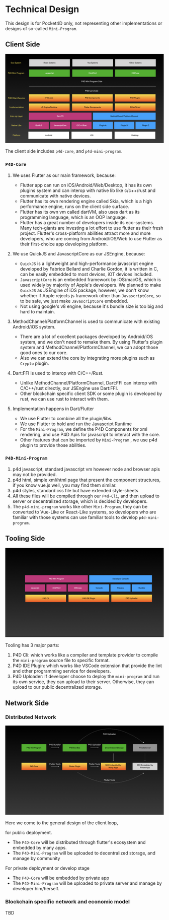 # Technical Design

This design is for Pocket4D only, not representing other implementations or designs of so-called `Mini-Program`.


## Client Side

![Client Structure](/assets/p4d_client_structure.001.jpeg)

The client side includes `p4d-core`, and `p4d-mini-program`.

### `P4D-Core` 

1. We uses Flutter as our main framework, because:
   * Flutter app can run on iOS/Android/Web/Desktop, it has its own plugins system and can interop with native lib like c/c++/rust and communicate with native devices.
   * Flutter has its own rendering engine called Skia, which is a high performance engine, runs on the client side surface.
   * Flutter has its own vm called dartVM, also uses dart as its programming language, which is an OOP language.
   * Flutter has a great number of developers inside its eco-systems. Many tech-giants are investing a lot effort to use flutter as their fresh project. Flutter's cross-platform abilities attract more and more developers, who are coming from Android/iOS/Web to use Flutter as their first-choice app developing platform.
  
2. We use QuickJS and JavascriptCore as our JSEngine, because:
   * `QuickJS` is a lightweight and high-performance javascript engine developed by Fabrice Bellard and Charlie Gordon, it is written in C, can be easily embedded to most devices, iOT devices included.
   * `JavascriptCore` is an embedded framework by iOS/macOS, which is used widely by majority of Apple's developers. We planned to make `QuickJS` as JSEngine of iOS package, however, we don't know whether if Apple rejects js framework other than `JavascriptCore`, so to be safe, we just make `JavascriptCore` embedded.
   * Not using google's v8 engine, because it's bundle size is too big and hard to maintain.
  
3. MethodChannel/PlatformChannel is used to communicate with existing Android/iOS system. 
   * There are a lot of excellent packages developed by Android/iOS system, and we don't need to remake them. By using Flutter's plugin system and MethodChannel/PlatformChannel, we can adopt those good ones to our core.
   * Also we can extend the core by integrating more plugins such as `Crypto` plugin.

4. Dart:FFI is used to interop with C/C++/Rust.
   * Unlike MethodChannel/PlatformChannel, Dart:FFI can interop with C/C++/rust directly, our JSEngine use Dart:FFI.
   * Other blockchain specific client SDK or some plugin is developed by rust, we can use rust to interact with them.
  
5. Implementation happens in Dart/Flutter
   * We use Flutter to combine all the plugin/libs.
   * We use Flutter to hold and run the Javascript Runtime
   * For the `Mini-Program`, we define the P4D Components for xml rendering, and use P4D Apis for javascript to interact with the core.
   * Other features that can be imported by `Mini-Program` , we use p4d plugin to provide those abilities.


### `P4D-Mini-Program` 

1. p4d javascript, standard javascript vm however node and browser apis may not be provided.
2. p4d html, simple xml/html page that present the component structures, if you know vue.js well, you may find them similar.
3. p4d styles, standard css file but have extended style-sheets
4. All these files will be compiled through our `P4d-Cli`, and then upload to server or decentralized storage, which is decided by developers.
5. The `p4d-mini-program` works like other `Mini-Program`, they can be converted to Vue-Like or React-Like systems, so developers who are familiar with those systems can use familiar tools to develop `p4d-mini-program`.

## Tooling Side
![Tooling](/assets/p4d_tooling.001.jpeg)

Tooling has 3 major parts:
1. P4D Cli: which works like a compiler and template provider to compile the `mini-program` source file to specific format.
2. P4D IDE Plugin: which works like VSCode extension that provide the lint and other programming service for developers.
3. P4D Uploader: If developer choose to deploy the `mini-program` and run its own service, they can upload to their server. Otherwise, they can upload to our public decentralized storage.

## Network Side

### Distributed Network

![Client Structure](/assets/p4d_general_design.001.jpeg)

Here we come to the general design of the client loop, 

for public deployment.
* The `P4D-Core` will be distributed through flutter's ecosystem and embedded by many apps.
* The `P4D-Mini-Program` will be uploaded to decentralized storage, and manage by community

For private deployment or develop stage
* The `P4D-Core` will be embedded by private app
* The `P4D-Mini-Program` will be uploaded to private server and manage by developer him/herself.

### Blockchain specific network and economic model
TBD

